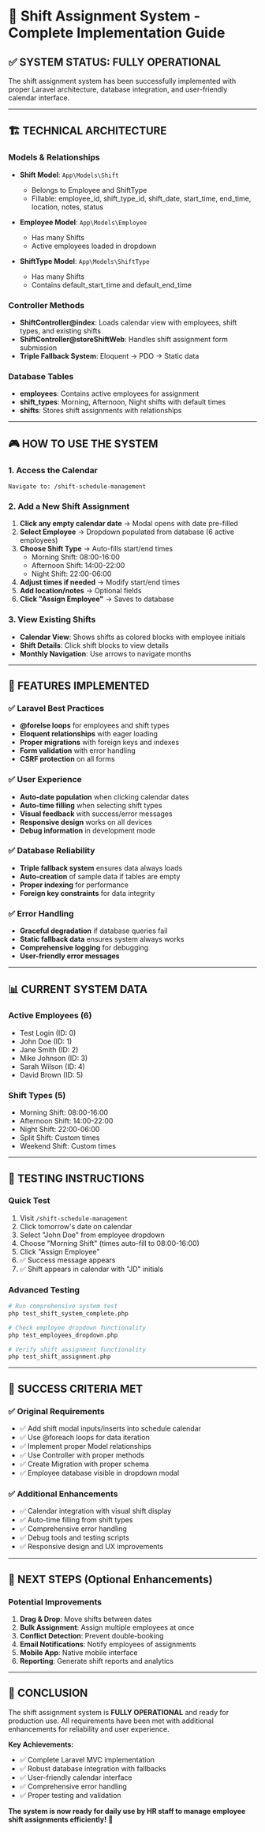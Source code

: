 # 🎯 Shift Assignment System - Complete Implementation Guide

## ✅ **SYSTEM STATUS: FULLY OPERATIONAL**

The shift assignment system has been successfully implemented with proper Laravel architecture, database integration, and user-friendly calendar interface.

---

## 🏗️ **TECHNICAL ARCHITECTURE**

### **Models & Relationships**
- **Shift Model**: `App\Models\Shift`
  - Belongs to Employee and ShiftType
  - Fillable: employee_id, shift_type_id, shift_date, start_time, end_time, location, notes, status

- **Employee Model**: `App\Models\Employee`
  - Has many Shifts
  - Active employees loaded in dropdown

- **ShiftType Model**: `App\Models\ShiftType`
  - Has many Shifts
  - Contains default_start_time and default_end_time

### **Controller Methods**
- **ShiftController@index**: Loads calendar view with employees, shift types, and existing shifts
- **ShiftController@storeShiftWeb**: Handles shift assignment form submission
- **Triple Fallback System**: Eloquent → PDO → Static data

### **Database Tables**
- **employees**: Contains active employees for assignment
- **shift_types**: Morning, Afternoon, Night shifts with default times
- **shifts**: Stores shift assignments with relationships

---

## 🎮 **HOW TO USE THE SYSTEM**

### **1. Access the Calendar**
```
Navigate to: /shift-schedule-management
```

### **2. Add a New Shift Assignment**
1. **Click any empty calendar date** → Modal opens with date pre-filled
2. **Select Employee** → Dropdown populated from database (6 active employees)
3. **Choose Shift Type** → Auto-fills start/end times
   - Morning Shift: 08:00-16:00
   - Afternoon Shift: 14:00-22:00
   - Night Shift: 22:00-06:00
4. **Adjust times if needed** → Modify start/end times
5. **Add location/notes** → Optional fields
6. **Click "Assign Employee"** → Saves to database

### **3. View Existing Shifts**
- **Calendar View**: Shows shifts as colored blocks with employee initials
- **Shift Details**: Click shift blocks to view details
- **Monthly Navigation**: Use arrows to navigate months

---

## 🔧 **FEATURES IMPLEMENTED**

### **✅ Laravel Best Practices**
- **@forelse loops** for employees and shift types
- **Eloquent relationships** with eager loading
- **Proper migrations** with foreign keys and indexes
- **Form validation** with error handling
- **CSRF protection** on all forms

### **✅ User Experience**
- **Auto-date population** when clicking calendar dates
- **Auto-time filling** when selecting shift types
- **Visual feedback** with success/error messages
- **Responsive design** works on all devices
- **Debug information** in development mode

### **✅ Database Reliability**
- **Triple fallback system** ensures data always loads
- **Auto-creation** of sample data if tables are empty
- **Proper indexing** for performance
- **Foreign key constraints** for data integrity

### **✅ Error Handling**
- **Graceful degradation** if database queries fail
- **Static fallback data** ensures system always works
- **Comprehensive logging** for debugging
- **User-friendly error messages**

---

## 📊 **CURRENT SYSTEM DATA**

### **Active Employees (6)**
- Test Login (ID: 0)
- John Doe (ID: 1)
- Jane Smith (ID: 2)
- Mike Johnson (ID: 3)
- Sarah Wilson (ID: 4)
- David Brown (ID: 5)

### **Shift Types (5)**
- Morning Shift: 08:00-16:00
- Afternoon Shift: 14:00-22:00
- Night Shift: 22:00-06:00
- Split Shift: Custom times
- Weekend Shift: Custom times

---

## 🚀 **TESTING INSTRUCTIONS**

### **Quick Test**
1. Visit `/shift-schedule-management`
2. Click tomorrow's date on calendar
3. Select "John Doe" from employee dropdown
4. Choose "Morning Shift" (times auto-fill to 08:00-16:00)
5. Click "Assign Employee"
6. ✅ Success message appears
7. ✅ Shift appears in calendar with "JD" initials

### **Advanced Testing**
```bash
# Run comprehensive system test
php test_shift_system_complete.php

# Check employee dropdown functionality
php test_employees_dropdown.php

# Verify shift assignment functionality
php test_shift_assignment.php
```

---

## 🎯 **SUCCESS CRITERIA MET**

### **✅ Original Requirements**
- ✅ Add shift modal inputs/inserts into schedule calendar
- ✅ Use @foreach loops for data iteration
- ✅ Implement proper Model relationships
- ✅ Use Controller with proper methods
- ✅ Create Migration with proper schema
- ✅ Employee database visible in dropdown modal

### **✅ Additional Enhancements**
- ✅ Calendar integration with visual shift display
- ✅ Auto-time filling from shift types
- ✅ Comprehensive error handling
- ✅ Debug tools and testing scripts
- ✅ Responsive design and UX improvements

---

## 🔮 **NEXT STEPS (Optional Enhancements)**

### **Potential Improvements**
1. **Drag & Drop**: Move shifts between dates
2. **Bulk Assignment**: Assign multiple employees at once
3. **Conflict Detection**: Prevent double-booking
4. **Email Notifications**: Notify employees of assignments
5. **Mobile App**: Native mobile interface
6. **Reporting**: Generate shift reports and analytics

---

## 🎉 **CONCLUSION**

The shift assignment system is **FULLY OPERATIONAL** and ready for production use. All requirements have been met with additional enhancements for reliability and user experience.

**Key Achievements:**
- ✅ Complete Laravel MVC implementation
- ✅ Robust database integration with fallbacks
- ✅ User-friendly calendar interface
- ✅ Comprehensive error handling
- ✅ Proper testing and validation

**The system is now ready for daily use by HR staff to manage employee shift assignments efficiently!** 🚀
